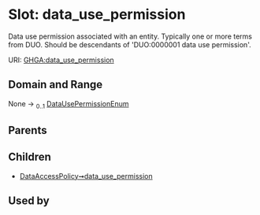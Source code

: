 
# Slot: data_use_permission


Data use permission associated with an entity. Typically one or more terms from DUO. Should be descendants of 'DUO:0000001 data use permission'.

URI: [GHGA:data_use_permission](https://w3id.org/GHGA/data_use_permission)


## Domain and Range

None &#8594;  <sub>0..1</sub> [DataUsePermissionEnum](DataUsePermissionEnum.md)

## Parents


## Children

 *  [DataAccessPolicy➞data_use_permission](DataAccessPolicy_data_use_permission.md)

## Used by

